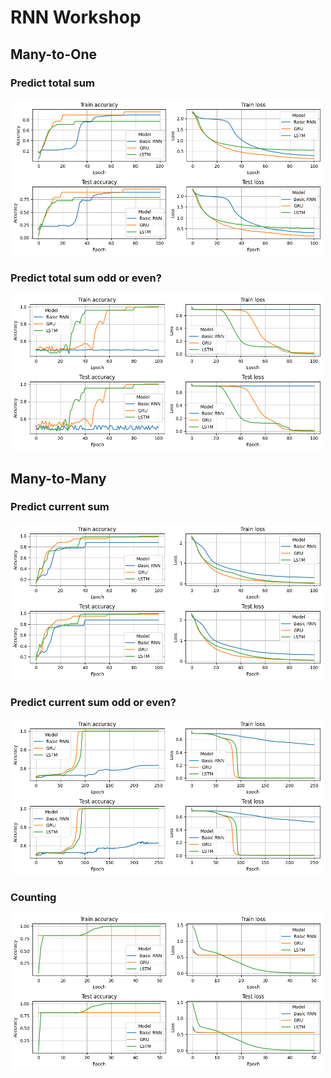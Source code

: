 # RNN Workshop

## Many-to-One

### Predict total sum

<img src="./TotalSumPrediction/Plots/AccuracyLoss.png" width="500" height="250">

### Predict total sum odd or even?

<img src="./TotalSumEvenOddPrediction/Plots/AccuracyLoss.png" width="500" height="250">


## Many-to-Many 

### Predict current sum

<img src="./CurrentSumPrediction/Plots/AccuracyLoss.png" width="500" height="250">

### Predict current sum odd or even?

<img src="./CurrentSumEvenOddPrediction/Plots/AccuracyLoss.png" width="500" height="250">

### Counting

<img src="./Counting/Plots/AccuracyLoss.png" width="500" height="250">

